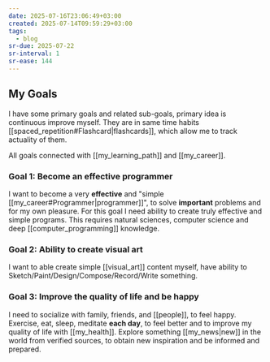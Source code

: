 ```yaml
---
date: 2025-07-16T23:06:49+03:00
created: 2025-07-14T09:59:29+03:00
tags:
  - blog
sr-due: 2025-07-22
sr-interval: 1
sr-ease: 144
---
```


## My Goals

I have some primary goals and related sub-goals, primary idea is continuous improve myself. They are in same time habits [[spaced_repetition#Flashcard|flashcards]], which allow me to track actuality of them.

All goals connected with [[my_learning_path]] and [[my_career]].

### Goal 1: Become an effective programmer

I want to become a very **effective** and "simple [[my_career#Programmer|programmer]]", to solve **important** problems and for my own pleasure. For this goal I need ability to create truly effective and simple programs. This requires natural sciences, computer science and deep [[computer_programming]] knowledge. 

### Goal 2: Ability to create visual art

I want to able create simple [[visual_art]] content myself, have ability to 
Sketch/Paint/Design/Compose/Record/Write something.

### Goal 3: Improve the quality of life and be happy

I need to socialize with family, friends, and [[people]], to feel happy.
Exercise, eat, sleep, meditate **each day**, to feel better and to improve my quality of life with [[my_health]]. Explore something [[my_news|new]] in the world from verified sources, to obtain new inspiration and be informed and prepared.